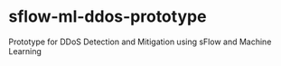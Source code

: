 # sflow-ml-ddos-prototype
Prototype for DDoS Detection and Mitigation using sFlow and Machine Learning
